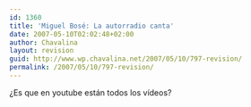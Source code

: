 ```yaml
---
id: 1360
title: 'Miguel Bosé: La autorradio canta'
date: 2007-05-10T02:02:48+02:00
author: Chavalina
layout: revision
guid: http://www.wp.chavalina.net/2007/05/10/797-revision/
permalink: /2007/05/10/797-revision/
---
```

¿Es que en youtube están todos los vídeos?